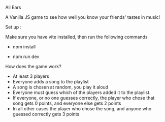 All Ears

A Vanilla JS game to see how well you know your friends' tastes in music!

Set up :

Make sure you have vite installed, then run the following commands

- npm install

- npm run dev

How does the game work?

- At least 3 players
- Everyone adds a song to the playlist
- A song is chosen at random, you play it aloud
- Everyone must guess which of the players added it to the playlist.
- If everyone, or no one guesses correctly, the player who chose that song gets 0 points, and everyone else gets 2 points
- In all other cases the player who chose the song, and anyone who guessed correctly gets 3 points


